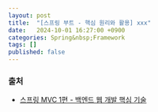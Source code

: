 ```yaml
---
layout: post
title:  "[스프링 부트 - 핵심 원리와 활용] xxx"
date:   2024-10-01 16:27:00 +0900
categories: Spring&nbsp;Framework
tags: []
published: false
---
```


### 출처

- [스프링 MVC 1편 - 백엔드 웹 개발 핵심 기술](https://www.inflearn.com/course/%EC%8A%A4%ED%94%84%EB%A7%81%EB%B6%80%ED%8A%B8-%ED%95%B5%EC%8B%AC%EC%9B%90%EB%A6%AC-%ED%99%9C%EC%9A%A9)